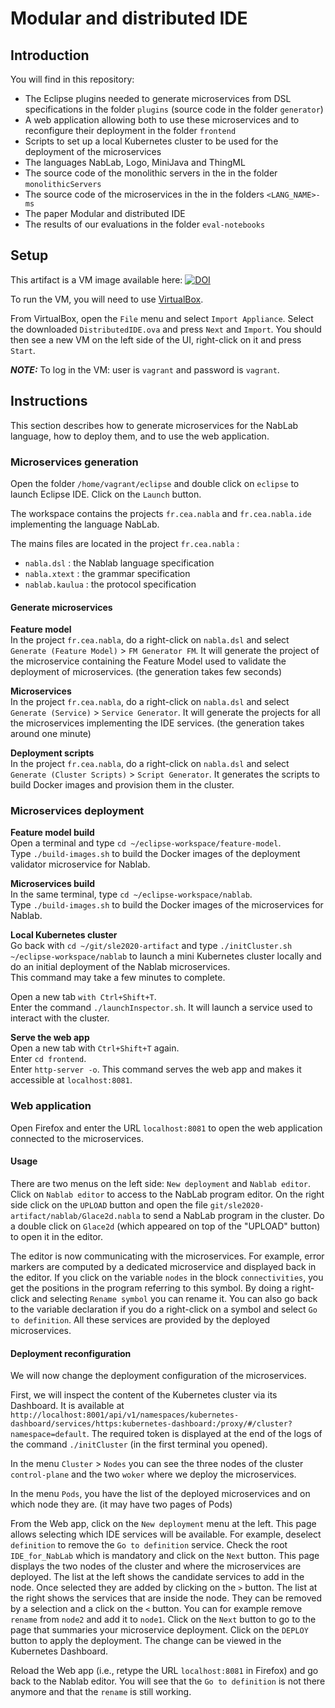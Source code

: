 # Modular and distributed IDE

## Introduction

You will find in this repository:
 - The Eclipse plugins needed to generate microservices from DSL specifications in the folder `plugins` (source code in the folder `generator`)
 - A web application allowing both to use these microservices and to reconfigure their deployment in the folder `frontend`
 - Scripts to set up a local Kubernetes cluster to be used for the deployment of the microservices
 - The languages NabLab, Logo, MiniJava and ThingML
 - The source code of the monolithic servers in the in the folder `monolithicServers`
 - The source code of the microservices in the in the folders `<LANG_NAME>-ms`
 - The paper Modular and distributed IDE
 - The results of our evaluations in the folder `eval-notebooks` 

## Setup

This artifact is a VM image available here: [![DOI](https://zenodo.org/badge/DOI/10.5281/zenodo.4042582.svg)](https://doi.org/10.5281/zenodo.4042582)

To run the VM, you will need to use [VirtualBox](https://www.virtualbox.org/).

From VirtualBox, open the `File` menu and select `Import Appliance`.
Select the downloaded `DistributedIDE.ova` and press `Next` and `Import`.
You should then see a new VM on the left side of the UI, right-click on it and press `Start`.

**_NOTE:_**  To log in the VM: user is `vagrant` and password is `vagrant`.

## Instructions

This section describes how to generate microservices for the NabLab language, how to deploy them, and to use the web application.

### Microservices generation

Open the folder `/home/vagrant/eclipse` and double click on `eclipse` to launch Eclipse IDE.
Click on the `Launch` button.

The workspace contains the projects `fr.cea.nabla` and `fr.cea.nabla.ide` implementing the language NabLab.

The mains files are located in the project `fr.cea.nabla` :
* `nabla.dsl` : the Nablab language specification
* `nabla.xtext` : the grammar specification
* `nablab.kaulua` : the protocol specification

#### Generate microservices

**Feature model**  
In the project `fr.cea.nabla`, do a right-click on `nabla.dsl` and select `Generate (Feature Model)` > `FM Generator FM`. It will generate the project of the microservice containing the Feature Model used to validate the deployment of microservices. (the generation takes few seconds)

**Microservices**  
In the project `fr.cea.nabla`, do a right-click on `nabla.dsl` and select `Generate (Service)` > `Service Generator`. It will generate the projects for all the microservices implementing the IDE services. (the generation takes around one minute)

**Deployment scripts**  
In the project `fr.cea.nabla`, do a right-click on `nabla.dsl` and select `Generate (Cluster Scripts)` > `Script Generator`. It generates the scripts to build Docker images and provision them in the cluster.

### Microservices deployment

**Feature model build**  
Open a terminal and type `cd ~/eclipse-workspace/feature-model`.  
Type `./build-images.sh` to build the Docker images of the deployment validator microservice for Nablab.

**Microservices build**  
In the same terminal, type `cd ~/eclipse-workspace/nablab`.  
Type `./build-images.sh` to build the Docker images of the microservices for Nablab.

**Local Kubernetes cluster**  
Go back with `cd ~/git/sle2020-artifact` and type `./initCluster.sh ~/eclipse-workspace/nablab` to launch a mini Kubernetes cluster locally and do an initial deployment of the Nablab microservices.  
This command may take a few minutes to complete.

Open a new tab `with Ctrl+Shift+T`.  
Enter the command `./launchInspector.sh`. It will launch a service used to interact with the cluster.

**Serve the web app**  
Open a new tab with `Ctrl+Shift+T` again.  
Enter `cd frontend`.  
Enter `http-server -o`. This command serves the web app and makes it accessible at `localhost:8081`.

### Web application

Open Firefox and enter the URL `localhost:8081` to open the web application connected to the microservices.

#### Usage

There are two menus on the left side: `New deployment` and `Nablab editor`.
Click on `Nablab editor` to access to the NabLab program editor.
On the right side click on the `UPLOAD` button and open the file `git/sle2020-artifact/nablab/Glace2d.nabla` to send a NabLab program in the cluster.
Do a double click on `Glace2d` (which appeared on top of the "UPLOAD" button) to open it in the editor.

The editor is now communicating with the microservices.
For example, error markers are computed by a dedicated microservice and displayed back in the editor.
If you click on the variable `nodes` in the block `connectivities`, you get the positions in the program referring to this symbol.
By doing a right-click and selecting `Rename symbol` you can rename it.
You can also go back to the variable declaration if you do a right-click on a symbol and select `Go to definition`.
All these services are provided by the deployed microservices.

#### Deployment reconfiguration

We will now change the deployment configuration of the microservices.

First, we will inspect the content of the Kubernetes cluster via its Dashboard.
It is available at `http://localhost:8001/api/v1/namespaces/kubernetes-dashboard/services/https:kubernetes-dashboard:/proxy/#/cluster?namespace=default`.
The required token is displayed at the end of the logs of the command `./initCluster` (in the first terminal you opened).

In the menu `Cluster` > `Nodes` you can see the three nodes of the cluster `control-plane` and the two `woker` where we deploy the microservices.

In the menu `Pods`, you have the list of the deployed microservices and on which node they are. (it may have two pages of Pods)

From the Web app, click on the `New deployment` menu at the left.
This page allows selecting which IDE services will be available.
For example, deselect `definition` to remove the `Go to definition` service.
Check the root `IDE_for_NabLab` which is mandatory and click on the `Next` button.
This page displays the two nodes of the cluster and where the microservices are deployed.
The list at the left shows the candidate services to add in the node. Once selected they are added by clicking on the `>` button.
The list at the right shows the services that are inside the node. They can be removed by a selection and a click on the `<` button.
You can for example remove `rename` from `node2` and add it to `node1`.
Click on the `Next` button to go to the page that summaries your microservice deployment.
Click on the `DEPLOY` button to apply the deployment.
The change can be viewed in the Kubernetes Dashboard.

Reload the Web app (i.e., retype the URL `localhost:8081` in Firefox) and go back to the Nablab editor.
You will see that the `Go to definition` is not there anymore and that the `rename` is still working.

